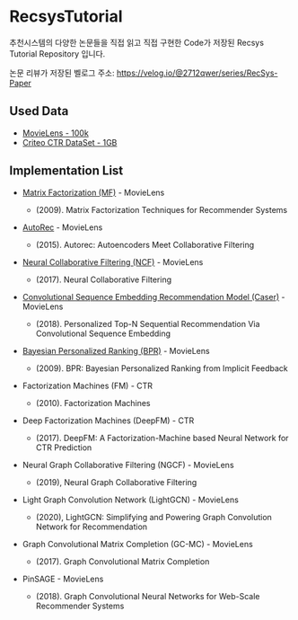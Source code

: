# RecsysTutorial
추천시스템의 다양한 논문들을 직접 읽고 직접 구현한 Code가 저장된 Recsys Tutorial Repository 입니다.

논문 리뷰가 저장된 벨로그 주소: https://velog.io/@2712qwer/series/RecSys-Paper

## Used Data
- [MovieLens - 100k](https://www.kaggle.com/rajmehra03/movielens100k)
- [Criteo CTR DataSet - 1GB](https://www.kaggle.com/c/mlbd-20-ctr-prediction-1/data)

## Implementation List
- [Matrix Factorization (MF)](https://github.com/SeongBeomLEE/RecsysTutorial/tree/main/MF) - MovieLens
  - (2009). Matrix Factorization Techniques for Recommender Systems
  
- [AutoRec](https://github.com/SeongBeomLEE/RecsysTutorial/tree/main/AutoRec) - MovieLens
  - (2015). Autorec: Autoencoders Meet Collaborative Filtering
  
- [Neural Collaborative Filtering (NCF)](https://github.com/SeongBeomLEE/RecsysTutorial/tree/main/NCF) - MovieLens
  - (2017). Neural Collaborative Filtering
  
- [Convolutional Sequence Embedding Recommendation Model (Caser)](https://github.com/SeongBeomLEE/RecsysTutorial/tree/main/Caser) - MovieLens
  - (2018). Personalized Top-N Sequential Recommendation Via Convolutional Sequence Embedding
  
- [Bayesian Personalized Ranking (BPR)](https://github.com/SeongBeomLEE/RecsysTutorial/tree/main/BPR) - MovieLens
  - (2009). BPR: Bayesian Personalized Ranking from Implicit Feedback
  
- Factorization Machines (FM) - CTR
  - (2010). Factorization Machines
  
- Deep Factorization Machines (DeepFM) - CTR
  - (2017). DeepFM: A Factorization-Machine based Neural Network for CTR Prediction
  
- Neural Graph Collaborative Filtering (NGCF) - MovieLens
  - (2019), Neural Graph Collaborative Filtering
  
- Light Graph Convolution Network (LightGCN) - MovieLens
  - (2020), LightGCN: Simplifying and Powering Graph Convolution Network for Recommendation
  
- Graph Convolutional Matrix Completion (GC-MC) - MovieLens
  - (2017). Graph Convolutional Matrix Completion
  
- PinSAGE - MovieLens
  - (2018). Graph Convolutional Neural Networks for Web-Scale Recommender Systems